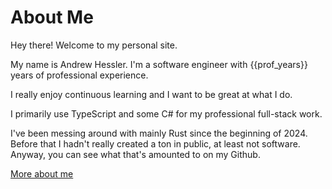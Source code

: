 <!--
title: heffree.dev - Home
-->
# About Me
Hey there! Welcome to my personal site.

My name is Andrew Hessler. I'm a software engineer with {{prof_years}} years of professional experience.

I really enjoy continuous learning and I want to be great at what I do.

I primarily use TypeScript and some C# for my professional full-stack work.

I've been messing around with mainly Rust since the beginning of 2024. 
Before that I hadn't really created a ton in public, at least not software. Anyway, you can see what that's amounted to on my Github.

[More about me](./blog/about-me-continued.md)
